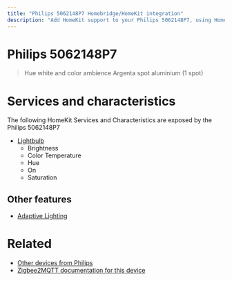 ```yaml
---
title: "Philips 5062148P7 Homebridge/HomeKit integration"
description: "Add HomeKit support to your Philips 5062148P7, using Homebridge, Zigbee2MQTT and homebridge-z2m."
---
```

<!---
This file has been GENERATED using src/docgen/docgen.ts
DO NOT EDIT THIS FILE MANUALLY!
-->
# Philips 5062148P7
> Hue white and color ambience Argenta spot aluminium (1 spot)


# Services and characteristics
The following HomeKit Services and Characteristics are exposed by
the Philips 5062148P7

* [Lightbulb](../../light.md)
  * Brightness
  * Color Temperature
  * Hue
  * On
  * Saturation

## Other features
* [Adaptive Lighting](../../light.md)

# Related
* [Other devices from Philips](../index.md#philips)
* [Zigbee2MQTT documentation for this device](https://www.zigbee2mqtt.io/devices/5062148P7.html)